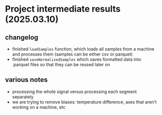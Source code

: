 # Project intermediate results (2025.03.10)

## changelog

- finished `loadSamples` function, which loads all samples from a machine and processes them (samples can be either csv or parquet)
- finished `saveNormalizedSamples` which saves formatted data into .parquet files so that they can be reused later on

## various notes

- processing the whole signal versus processing each segment separately
- we are trying to remove biases: temperature difference, axes that aren't working on a machine, etc
